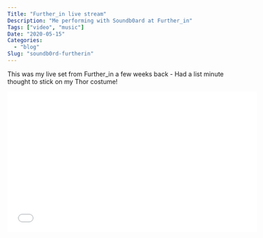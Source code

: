 ```yaml
---
Title: "Further_in live stream"
Description: "Me performing with Soundb0ard at Further_in"
Tags: ["video", "music"]
Date: "2020-05-15"
Categories:
  - "blog"
Slug: "soundb0rd-furtherin"
---
```


This was my live set from Further_in a few weeks back - 
Had a list minute thought to stick on my Thor costume!

<div class="video-container">
<iframe width="560" height="315" src="//www.youtube.com/embed/tFAhw6WicoE" frameborder="0" allowfullscreen></iframe>
</div>
